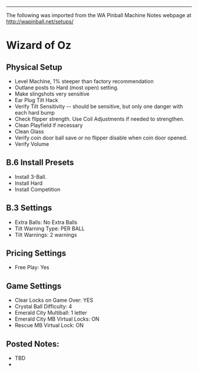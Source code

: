 ***
The following was imported from the WA Pinball Machine Notes webpage at http://wapinball.net/setups/
# Wizard of Oz
## Physical Setup
-   Level Machine, 1% steeper than factory recommendation
-   Outlane posts to Hard (most open) setting.
-   Make slingshots very sensitive
-   Ear Plug Tilt Hack
-   Verify Tilt Sensitivity -- should be sensitive, but only one danger with each hard bump
-   Check flipper strength. Use Coil Adjustments if needed to strengthen.
-   Clean Playfield if necessary
-   Clean Glass
-   Verify coin door ball save or no flipper disable when coin door opened.
-   Verify Volume
## B.6 Install Presets
-   Install 3-Ball.
-   Install Hard
-   Install Competition
## B.3 Settings
-   Extra Balls: No Extra Balls
-   Tilt Warning Type: PER BALL
-   Tilt Warnings: 2 warnings
## Pricing Settings
-   Free Play: Yes
## Game Settings
-   Clear Locks on Game Over: YES
-   Crystal Ball Difficulty: 4
-   Emerald City Multiball: 1 letter
-   Emerald City MB Virtual Locks: ON
-   Rescue MB Virtual Lock: ON
## Posted Notes:
-   TBD
-   
